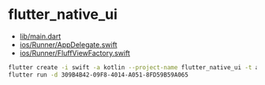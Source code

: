 # flutter_native_ui

- [lib/main.dart](lib/main.dart)
- [ios/Runner/AppDelegate.swift](ios/Runner/AppDelegate.swift)
- [ios/Runner/FluffViewFactory.swift](ios/Runner/FluffViewFactory.swift)


```bash
flutter create -i swift -a kotlin --project-name flutter_native_ui -t app --org wk .
flutter run -d 309B4B42-09F8-4014-A051-8FD59B59A065
```

